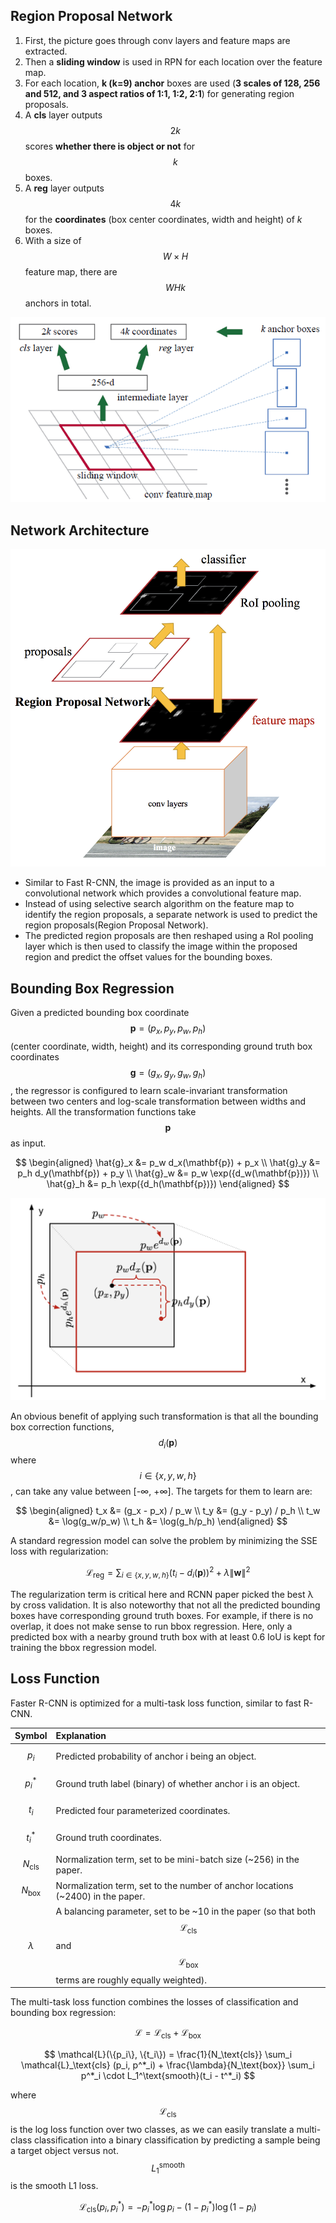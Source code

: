 ## Region Proposal Network

1. First, the picture goes through conv layers and feature maps are extracted.
2. Then a **sliding window** is used in RPN for each location over the feature map.
3. For each location, **k \(k=9\) anchor** boxes are used \(**3 scales of 128, 256 and 512, and 3 aspect ratios of 1:1, 1:2, 2:1**\) for generating region proposals.
4. A **cls** layer outputs $$2k$$ scores **whether there is object or not** for $$k$$ boxes.
5. A **reg** layer outputs $$4k$$ for the **coordinates** \(box center coordinates, width and height\) of _k_ boxes.
6. With a size of $$W \times H$$ feature map, there are $$WHk$$ anchors in total.

![rpn](../../.gitbook/assets/rpn.png)

## Network Architecture

![fast rcnn](../../.gitbook/assets/faster%20rcnn.png)

- Similar to Fast R-CNN, the image is provided as an input to a convolutional network which provides a convolutional feature map.
- Instead of using selective search algorithm on the feature map to identify the region proposals, a separate network is used to predict the region proposals\(Region Proposal Network\).
- The predicted region proposals are then reshaped using a RoI pooling layer which is then used to classify the image within the proposed region and predict the offset values for the bounding boxes.

## Bounding Box Regression

Given a predicted bounding box coordinate $$\mathbf{p} = (p_x, p_y, p_w, p_h)$$ \(center coordinate, width, height\) and its corresponding ground truth box coordinates $$\mathbf{g} = (g_x, g_y, g_w, g_h)$$ , the regressor is configured to learn scale-invariant transformation between two centers and log-scale transformation between widths and heights. All the transformation functions take $$\mathbf{p}$$ as input.

$$
\begin{aligned}
\hat{g}_x &= p_w d_x(\mathbf{p}) + p_x \\
\hat{g}_y &= p_h d_y(\mathbf{p}) + p_y \\
\hat{g}_w &= p_w \exp({d_w(\mathbf{p})}) \\
\hat{g}_h &= p_h \exp({d_h(\mathbf{p})})
\end{aligned}
$$

![bbox regression](../../.gitbook/assets/RCNN-bbox-regression.png)

An obvious benefit of applying such transformation is that all the bounding box correction functions, $$d_i(\mathbf{p})$$ where $$i \in \{ x, y, w, h \}$$, can take any value between \[-∞, +∞\]. The targets for them to learn are:

$$
\begin{aligned}
t_x &= (g_x - p_x) / p_w \\
t_y &= (g_y - p_y) / p_h \\
t_w &= \log(g_w/p_w) \\
t_h &= \log(g_h/p_h)
\end{aligned}
$$

A standard regression model can solve the problem by minimizing the SSE loss with regularization:

$$
\mathcal{L}_\text{reg} = \sum_{i \in \{x, y, w, h\}} (t_i - d_i(\mathbf{p}))^2 + \lambda \|\mathbf{w}\|^2
$$

The regularization term is critical here and RCNN paper picked the best λ by cross validation. It is also noteworthy that not all the predicted bounding boxes have corresponding ground truth boxes. For example, if there is no overlap, it does not make sense to run bbox regression. Here, only a predicted box with a nearby ground truth box with at least 0.6 IoU is kept for training the bbox regression model.

## Loss Function

Faster R-CNN is optimized for a multi-task loss function, similar to fast R-CNN.

| **Symbol** | **Explanation** |
| :-- | :-- |
| $$p_i$$ | Predicted probability of anchor i being an object. |
| $$p^*_i$$ | Ground truth label \(binary\) of whether anchor i is an object. |
| $$t_i$$ | Predicted four parameterized coordinates. |
| $$t^*_i$$ | Ground truth coordinates. |
| $$N_\text{cls}$$ | Normalization term, set to be mini-batch size \(~256\) in the paper. |
| $$N_\text{box}$$ | Normalization term, set to the number of anchor locations \(~2400\) in the paper. |
| $$\lambda$$ | A balancing parameter, set to be ~10 in the paper \(so that both $$\mathcal{L}_\text{cls}$$ and $$\mathcal{L}_\text{box}$$ terms are roughly equally weighted\). |

The multi-task loss function combines the losses of classification and bounding box regression:

$$
\mathcal{L} = \mathcal{L}_\text{cls} + \mathcal{L}_\text{box}
$$

$$
\mathcal{L}(\{p_i\}, \{t_i\}) = \frac{1}{N_\text{cls}} \sum_i \mathcal{L}_\text{cls} (p_i, p^*_i) + \frac{\lambda}{N_\text{box}} \sum_i p^*_i \cdot L_1^\text{smooth}(t_i - t^*_i)
$$

where $$\mathcal{L}_\text{cls}$$ is the log loss function over two classes, as we can easily translate a multi-class classification into a binary classification by predicting a sample being a target object versus not. $$L_1^\text{smooth}$$ is the smooth L1 loss.

$$
\mathcal{L}_\text{cls} (p_i, p^*_i) = - p^*_i \log p_i - (1 - p^*_i) \log (1 - p_i)
$$

